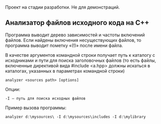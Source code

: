 Проект на стадии разработки. Не для демонстраций.

## Анализатор файлов исходного кода на С++

Программа выводит дерево зависимостей и частоты включений файлов. Если найдены включения несуществующих файлов, то
программа выводит пометку «(!)» после имени файла.

В качестве аргументов командной строки получает путь к каталогу с исходниками и пути для поиска заголовочных файлов (то
есть файлы, включенные директивой вида #include <a.hpp> должны искаться в каталогах, указанных в параметрах командной
строки)

```shell
analyzer <sources path> [options]
```

Опции:

    -I – путь для поиска исходных файлов

Пример вызова программы:

```shell
analyzer d:\mysources\ -I d:\mysources\includes -I d:\mylibrary
```
